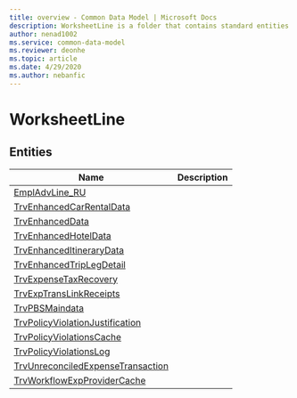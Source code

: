 ```yaml
---
title: overview - Common Data Model | Microsoft Docs
description: WorksheetLine is a folder that contains standard entities related to the Common Data Model.
author: nenad1002
ms.service: common-data-model
ms.reviewer: deonhe
ms.topic: article
ms.date: 4/29/2020
ms.author: nebanfic
---
```


# WorksheetLine


## Entities

|Name|Description|
|---|---|
|[EmplAdvLine_RU](EmplAdvLine_RU.md)||
|[TrvEnhancedCarRentalData](TrvEnhancedCarRentalData.md)||
|[TrvEnhancedData](TrvEnhancedData.md)||
|[TrvEnhancedHotelData](TrvEnhancedHotelData.md)||
|[TrvEnhancedItineraryData](TrvEnhancedItineraryData.md)||
|[TrvEnhancedTripLegDetail](TrvEnhancedTripLegDetail.md)||
|[TrvExpenseTaxRecovery](TrvExpenseTaxRecovery.md)||
|[TrvExpTransLinkReceipts](TrvExpTransLinkReceipts.md)||
|[TrvPBSMaindata](TrvPBSMaindata.md)||
|[TrvPolicyViolationJustification](TrvPolicyViolationJustification.md)||
|[TrvPolicyViolationsCache](TrvPolicyViolationsCache.md)||
|[TrvPolicyViolationsLog](TrvPolicyViolationsLog.md)||
|[TrvUnreconciledExpenseTransaction](TrvUnreconciledExpenseTransaction.md)||
|[TrvWorkflowExpProviderCache](TrvWorkflowExpProviderCache.md)||
